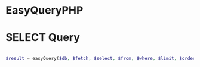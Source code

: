 # EasyQueryPHP

# SELECT Query

```php

$result = easyQuery($db, $fetch, $select, $from, $where, $limit, $orderby, $objectReturn);

```
